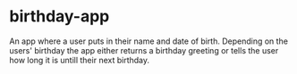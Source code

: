 # birthday-app

An app where a user puts in their name and date of birth. Depending on the users' birthday the app either returns a birthday greeting or tells the user how long it is untill their next birthday.
